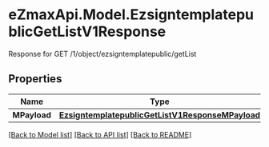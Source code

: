 # eZmaxApi.Model.EzsigntemplatepublicGetListV1Response
Response for GET /1/object/ezsigntemplatepublic/getList

## Properties

Name | Type | Description | Notes
------------ | ------------- | ------------- | -------------
**MPayload** | [**EzsigntemplatepublicGetListV1ResponseMPayload**](EzsigntemplatepublicGetListV1ResponseMPayload.md) |  | 

[[Back to Model list]](../README.md#documentation-for-models) [[Back to API list]](../README.md#documentation-for-api-endpoints) [[Back to README]](../README.md)

